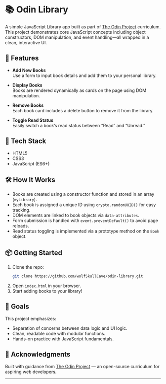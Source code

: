 # 📚 Odin Library

A simple JavaScript Library app built as part of [The Odin Project](https://www.theodinproject.com/lessons/node-path-javascript-library) curriculum. This project demonstrates core JavaScript concepts including object constructors, DOM manipulation, and event handling—all wrapped in a clean, interactive UI.

## 🚀 Features

- **Add New Books**  
  Use a form to input book details and add them to your personal library.

- **Display Books**  
  Books are rendered dynamically as cards on the page using DOM manipulation.

- **Remove Books**  
  Each book card includes a delete button to remove it from the library.

- **Toggle Read Status**  
  Easily switch a book’s read status between “Read” and “Unread.”

## 🧠 Tech Stack

- HTML5  
- CSS3  
- JavaScript (ES6+)

## 🛠️ How It Works

- Books are created using a constructor function and stored in an array (`myLibrary`).
- Each book is assigned a unique ID using `crypto.randomUUID()` for easy tracking.
- DOM elements are linked to book objects via `data-attributes`.
- Form submission is handled with `event.preventDefault()` to avoid page reloads.
- Read status toggling is implemented via a prototype method on the `Book` object.

## 📦 Getting Started

1. Clone the repo:
   ```bash
   git clone https://github.com/wolfSkullCave/odin-library.git
   ```
2. Open `index.html` in your browser.
3. Start adding books to your library!

## 🎯 Goals

This project emphasizes:
- Separation of concerns between data logic and UI logic.
- Clean, readable code with modular functions.
- Hands-on practice with JavaScript fundamentals.

## 🙌 Acknowledgments

Built with guidance from [The Odin Project](https://www.theodinproject.com/paths/full-stack-javascript/courses/javascript) — an open-source curriculum for aspiring web developers.

---

